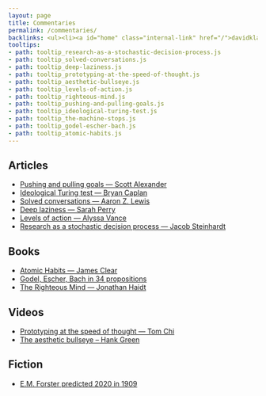 ```yaml
---
layout: page
title: Commentaries
permalink: /commentaries/
backlinks: <ul><li><a id="home" class="internal-link" href="/">davidklaing.com</a></li></ul>
tooltips: 
- path: tooltip_research-as-a-stochastic-decision-process.js
- path: tooltip_solved-conversations.js
- path: tooltip_deep-laziness.js
- path: tooltip_prototyping-at-the-speed-of-thought.js
- path: tooltip_aesthetic-bullseye.js
- path: tooltip_levels-of-action.js
- path: tooltip_righteous-mind.js
- path: tooltip_pushing-and-pulling-goals.js
- path: tooltip_ideological-turing-test.js
- path: tooltip_the-machine-stops.js
- path: tooltip_godel-escher-bach.js
- path: tooltip_atomic-habits.js
---
```


## Articles

* <a id="pushing-and-pulling-goals" class="internal-link" href="/pushing-and-pulling-goals/">Pushing and pulling goals — Scott Alexander</a>
* <a id="ideological-turing-test" class="internal-link" href="/ideological-turing-test/">Ideological Turing test — Bryan Caplan</a>
* <a id="solved-conversations" class="internal-link" href="/solved-conversations/">Solved conversations — Aaron Z. Lewis</a>
* <a id="deep-laziness" class="internal-link" href="/deep-laziness/">Deep laziness — Sarah Perry</a>
* <a id="levels-of-action" class="internal-link" href="/levels-of-action/">Levels of action — Alyssa Vance</a>
* <a id="research-as-a-stochastic-decision-process" class="internal-link" href="/research-as-a-stochastic-decision-process/">Research as a stochastic decision process — Jacob Steinhardt</a>

## Books

* <a id="atomic-habits" class="internal-link" href="/atomic-habits/">Atomic Habits — James Clear</a>
* <a id="godel-escher-bach" class="internal-link" href="/godel-escher-bach/">Godel, Escher, Bach in 34 propositions</a>
* <a id="righteous-mind" class="internal-link" href="/righteous-mind/">The Righteous Mind — Jonathan Haidt</a>

## Videos

* <a id="prototyping-at-the-speed-of-thought" class="internal-link" href="/prototyping-at-the-speed-of-thought/">Prototyping at the speed of thought — Tom Chi</a>
* <a id="aesthetic-bullseye" class="internal-link" href="/aesthetic-bullseye/">The aesthetic bullseye – Hank Green</a>

## Fiction

* <a id="the-machine-stops" class="internal-link" href="/the-machine-stops/">E.M. Forster predicted 2020 in 1909</a>